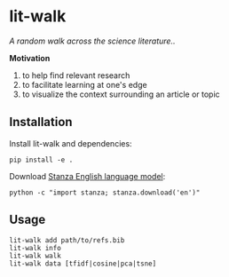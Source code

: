 lit-walk
========

_A random walk across the science literature.._

**Motivation**

1. to help find relevant research
2. to facilitate learning at one's edge
3. to visualize the context surrounding an article or topic

Installation
------------

Install lit-walk and dependencies:

```
pip install -e .
```

Download [Stanza English language model](https://stanfordnlp.github.io/stanza/download_models.html):

```
python -c "import stanza; stanza.download('en')"
```

Usage
-----

```
lit-walk add path/to/refs.bib
lit-walk info
lit-walk walk
lit-walk data [tfidf|cosine|pca|tsne]
```
